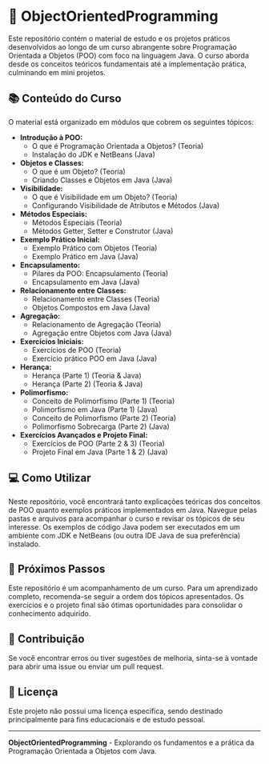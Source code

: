 # 🚀 ObjectOrientedProgramming

Este repositório contém o material de estudo e os projetos práticos desenvolvidos ao longo de um curso abrangente sobre Programação Orientada a Objetos (POO) com foco na linguagem Java. O curso aborda desde os conceitos teóricos fundamentais até a implementação prática, culminando em mini projetos.

## 📚 Conteúdo do Curso

O material está organizado em módulos que cobrem os seguintes tópicos:

* **Introdução à POO:**
    * O que é Programação Orientada a Objetos? (Teoria)
    * Instalação do JDK e NetBeans (Java)
* **Objetos e Classes:**
    * O que é um Objeto? (Teoria)
    * Criando Classes e Objetos em Java (Java)
* **Visibilidade:**
    * O que é Visibilidade em um Objeto? (Teoria)
    * Configurando Visibilidade de Atributos e Métodos (Java)
* **Métodos Especiais:**
    * Métodos Especiais (Teoria)
    * Métodos Getter, Setter e Construtor (Java)
* **Exemplo Prático Inicial:**
    * Exemplo Prático com Objetos (Teoria)
    * Exemplo Prático em Java (Java)
* **Encapsulamento:**
    * Pilares da POO: Encapsulamento (Teoria)
    * Encapsulamento em Java (Java)
* **Relacionamento entre Classes:**
    * Relacionamento entre Classes (Teoria)
    * Objetos Compostos em Java (Java)
* **Agregação:**
    * Relacionamento de Agregação (Teoria)
    * Agregação entre Objetos com Java (Java)
* **Exercícios Iniciais:**
    * Exercícios de POO (Teoria)
    * Exercício prático POO em Java (Java)
* **Herança:**
    * Herança (Parte 1) (Teoria & Java)
    * Herança (Parte 2) (Teoria & Java)
* **Polimorfismo:**
    * Conceito de Polimorfismo (Parte 1) (Teoria)
    * Polimorfismo em Java (Parte 1) (Java)
    * Conceito de Polimorfismo (Parte 2) (Teoria)
    * Polimorfismo Sobrecarga (Parte 2) (Java)
* **Exercícios Avançados e Projeto Final:**
    * Exercícios de POO (Parte 2 & 3) (Teoria)
    * Projeto Final em Java (Parte 1 & 2) (Java)

## 💻 Como Utilizar

Neste repositório, você encontrará tanto explicações teóricas dos conceitos de POO quanto exemplos práticos implementados em Java. Navegue pelas pastas e arquivos para acompanhar o curso e revisar os tópicos de seu interesse. Os exemplos de código Java podem ser executados em um ambiente com JDK e NetBeans (ou outra IDE Java de sua preferência) instalado.

## 🚀 Próximos Passos

Este repositório é um acompanhamento de um curso. Para um aprendizado completo, recomenda-se seguir a ordem dos tópicos apresentados. Os exercícios e o projeto final são ótimas oportunidades para consolidar o conhecimento adquirido.

## 🤝 Contribuição

Se você encontrar erros ou tiver sugestões de melhoria, sinta-se à vontade para abrir uma issue ou enviar um pull request.

## 📄 Licença

Este projeto não possui uma licença específica, sendo destinado principalmente para fins educacionais e de estudo pessoal.

---

**ObjectOrientedProgramming** - Explorando os fundamentos e a prática da Programação Orientada a Objetos com Java.

